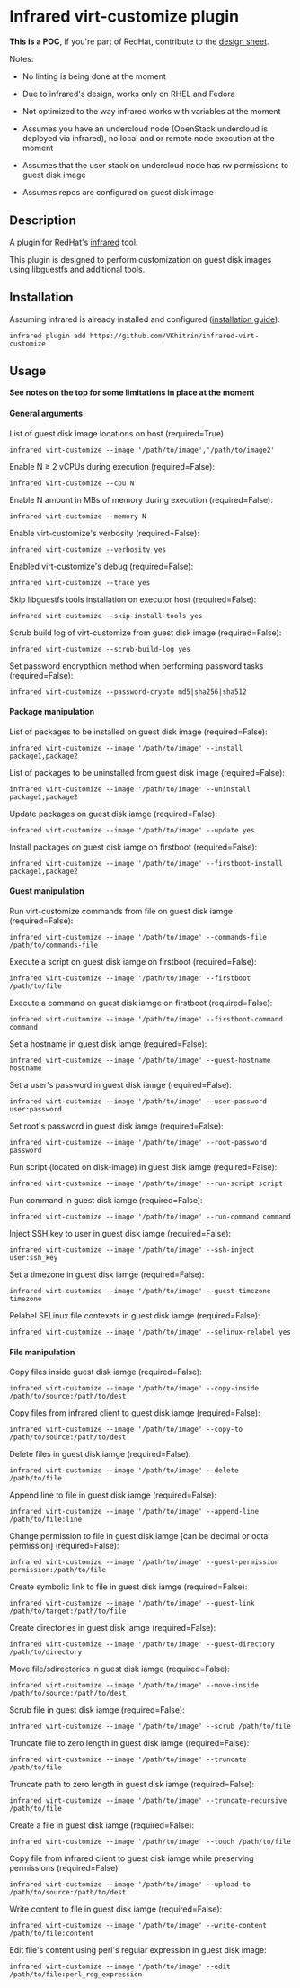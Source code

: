 # Infrared virt-customize plugin

**This is a POC**, if you're part of RedHat, contribute to the [design sheet](https://docs.google.com/document/d/142VmEXXUblwVXF249ZX0PhT8ZC2vQ-2NYSJopMFyiIk).

Notes:

* No linting is being done at the moment

* Due to infrared's design, works only on RHEL and Fedora

* Not optimized to the way infrared works with variables at the moment

* Assumes you have an undercloud node (OpenStack undercloud is deployed via infrared), no local and or remote node execution at the moment

* Assumes that the user stack on undercloud node has rw permissions to guest disk image

* Assumes repos are configured on guest disk image

## Description

A plugin for RedHat's [infrared](https://github.com/redhat-openstack/infrared) tool.

This plugin is designed to perform customization on guest disk images using libguestfs and additional tools.

## Installation

Assuming infrared is already installed and configured ([installation guide](https://infrared.readthedocs.io/en/stable/setup.html)):

```
infrared plugin add https://github.com/VKhitrin/infrared-virt-customize
```

## Usage

**See notes on the top for some limitations in place at the moment**

#### General arguments

List of guest disk image locations on host (required=True)
```
infrared virt-customize --image '/path/to/image','/path/to/image2'
```

Enable N ≥ 2 vCPUs during execution (required=False):
```
infrared virt-customize --cpu N
```

Enable N amount in MBs of memory during execution (required=False):
```
infrared virt-customize --memory N
```

Enable virt-customize's verbosity (required=False):
```
infrared virt-customize --verbosity yes
```

Enabled virt-customize's debug (required=False):
```
infrared virt-customize --trace yes
```

Skip libguestfs tools installation on executor host (required=False):
```
infrared virt-customize --skip-install-tools yes
```

Scrub build log of virt-customize from guest disk image (required=False):
```
infrared virt-customize --scrub-build-log yes
```

Set password encrypthion method when performing password tasks (required=False):
```
infrared virt-customize --password-crypto md5|sha256|sha512
```

#### Package manipulation

List of packages to be installed on guest disk image (required=False):

```
infrared virt-customize --image '/path/to/image' --install package1,package2
```

List of packages to be uninstalled from guest disk image (required=False):

```
infrared virt-customize --image '/path/to/image' --uninstall package1,package2
```

Update packages on guest disk iamge (required=False):
```
infrared virt-customize --image '/path/to/image' --update yes
```

Install packages on guest disk iamge on firstboot (required=False):
```
infrared virt-customize --image '/path/to/image' --firstboot-install package1,package2
```

#### Guest manipulation

Run virt-customize commands from file on guest disk iamge (required=False):
```
infrared virt-customize --image '/path/to/image' --commands-file /path/to/commands-file
```

Execute a script on guest disk iamge on firstboot (required=False):
```
infrared virt-customize --image '/path/to/image' --firstboot /path/to/file
```

Execute a command on guest disk iamge on firstboot (required=False):
```
infrared virt-customize --image '/path/to/image' --firstboot-command command
```

Set a hostname in guest disk iamge (required=False):
```
infrared virt-customize --image '/path/to/image' --guest-hostname hostname
```

Set a user's password in guest disk iamge (required=False):
```
infrared virt-customize --image '/path/to/image' --user-password user:password
```

Set root's password in guest disk iamge (required=False):
```
infrared virt-customize --image '/path/to/image' --root-password password
```

Run script (located on disk-image) in guest disk iamge (required=False):
```
infrared virt-customize --image '/path/to/image' --run-script script
```

Run command in guest disk iamge (required=False):
```
infrared virt-customize --image '/path/to/image' --run-command command
```

Inject SSH key to user in guest disk iamge (required=False):
```
infrared virt-customize --image '/path/to/image' --ssh-inject user:ssh_key
```

Set a timezone in guest disk iamge (required=False):
```
infrared virt-customize --image '/path/to/image' --guest-timezone timezone
```

Relabel SELinux file contexets in guest disk iamge (required=False):
```
infrared virt-customize --image '/path/to/image' --selinux-relabel yes
```

#### File manipulation

Copy files inside guest disk iamge (required=False):
```
infrared virt-customize --image '/path/to/image' --copy-inside /path/to/source:/path/to/dest
```

Copy files from infrared client to guest disk iamge (required=False):
```
infrared virt-customize --image '/path/to/image' --copy-to /path/to/source:/path/to/dest
```

Delete files in guest disk iamge (required=False):
```
infrared virt-customize --image '/path/to/image' --delete /path/to/file
```

Append line to file in guest disk iamge (required=False):
```
infrared virt-customize --image '/path/to/image' --append-line /path/to/file:line
```

Change permission to file in guest disk iamge \[can be decimal or octal permission\] (required=False):
```
infrared virt-customize --image '/path/to/image' --guest-permission permission:/path/to/file
```

Create symbolic link to file in guest disk iamge (required=False):
```
infrared virt-customize --image '/path/to/image' --guest-link /path/to/target:/path/to/file
```

Create directories in guest disk iamge (required=False):
```
infrared virt-customize --image '/path/to/image' --guest-directory /path/to/directory
```

Move file/sdirectories in guest disk iamge (required=False):
```
infrared virt-customize --image '/path/to/image' --move-inside /path/to/source:/path/to/dest
```

Scrub file in guest disk iamge (required=False):
```
infrared virt-customize --image '/path/to/image' --scrub /path/to/file
```

Truncate file to zero length in guest disk iamge (required=False):
```
infrared virt-customize --image '/path/to/image' --truncate /path/to/file
```

Truncate path to zero length in guest disk iamge (required=False):
```
infrared virt-customize --image '/path/to/image' --truncate-recursive /path/to/file
```

Create a file in guest disk iamge (required=False):
```
infrared virt-customize --image '/path/to/image' --touch /path/to/file
```

Copy file from infrared client to guest disk iamge while preserving permissions (required=False):
```
infrared virt-customize --image '/path/to/image' --upload-to /path/to/source:/path/to/dest
```

Write content to file in guest disk iamge (required=False):
```
infrared virt-customize --image '/path/to/image' --write-content /path/to/file:content
```

Edit file's content using perl's regular expression in guest disk image:
```
infrared virt-customize --image '/path/to/image' --edit /path/to/file:perl_reg_expression
```
